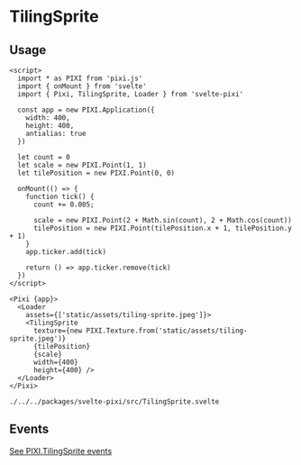# TilingSprite

## Usage

```example
<script>
  import * as PIXI from 'pixi.js'
  import { onMount } from 'svelte'
  import { Pixi, TilingSprite, Loader } from 'svelte-pixi'

  const app = new PIXI.Application({
    width: 400,
    height: 400,
    antialias: true
  })

  let count = 0
  let scale = new PIXI.Point(1, 1)
  let tilePosition = new PIXI.Point(0, 0)

  onMount(() => {
    function tick() {
      count += 0.005;

      scale = new PIXI.Point(2 + Math.sin(count), 2 + Math.cos(count))
      tilePosition = new PIXI.Point(tilePosition.x + 1, tilePosition.y + 1)
    }
    app.ticker.add(tick)

    return () => app.ticker.remove(tick)
  })
</script>

<Pixi {app}>
  <Loader
    assets={['static/assets/tiling-sprite.jpeg']}>
    <TilingSprite
      texture={new PIXI.Texture.from('static/assets/tiling-sprite.jpeg')}
      {tilePosition}
      {scale}
      width={400}
      height={400} />
  </Loader>
</Pixi>
```

```properties pixiUrl:PIXI.TilingSprite.html
./../../packages/svelte-pixi/src/TilingSprite.svelte
```

## Events

[See PIXI.TilingSprite events](https://pixijs.download/release/docs/PIXI.TilingSprite.html#event:added)
